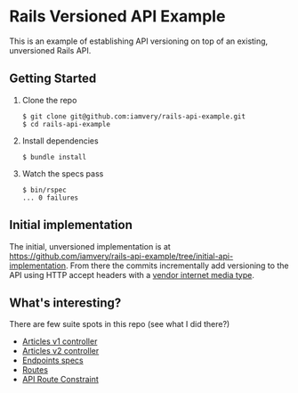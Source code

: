 Rails Versioned API Example
===========================

This is an example of establishing API versioning on top of an existing,
unversioned Rails API.

## Getting Started

1. Clone the repo

   ```
   $ git clone git@github.com:iamvery/rails-api-example.git
   $ cd rails-api-example
   ```

2. Install dependencies

   ```
   $ bundle install
   ```

3. Watch the specs pass

   ```
   $ bin/rspec
   ... 0 failures
   ```

## Initial implementation

The initial, unversioned implementation is at https://github.com/iamvery/rails-api-example/tree/initial-api-implementation.
From there the commits incrementally add versioning to the API using HTTP
accept headers with a [vendor internet media type](http://en.wikipedia.org/wiki/Internet_media_type#Vendor_tree).

## What's interesting?

There are few suite spots in this repo (see what I did there?)

* [Articles v1 controller](app/controllers/v1/articles_controller.rb)
* [Articles v2 controller](app/controllers/v2/articles_controller.rb)
* [Endpoints specs](spec/requests/articles_spec.rb)
* [Routes](config/routes.rb)
* [API Route Constraint](app/constraints/api_constraint.rb)
